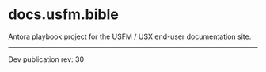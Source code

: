 # docs.usfm.bible
Antora playbook project for the USFM / USX end-user documentation site.

---

Dev publication rev: 30